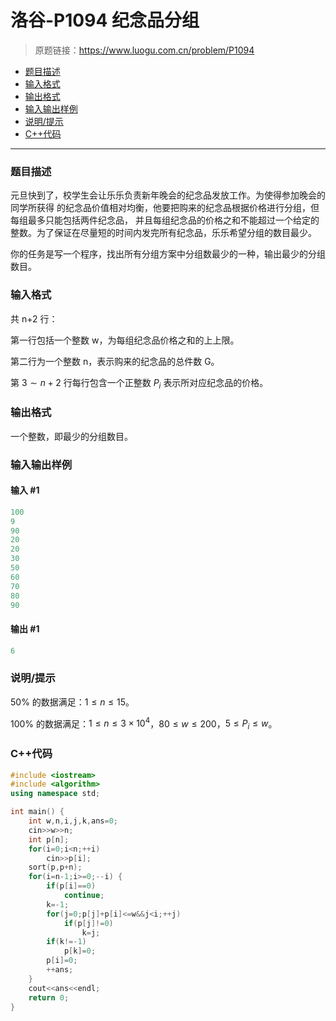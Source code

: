 # 洛谷-P1094 纪念品分组

> 原题链接：https://www.luogu.com.cn/problem/P1094

- [题目描述](#题目描述)
- [输入格式](#输入格式)
- [输出格式](#输出格式)
- [输入输出样例](#输入输出样例)
- [说明/提示](#说明/提示)
- [C++代码](#C++代码)

---

### <a name="题目描述">题目描述</a>

元旦快到了，校学生会让乐乐负责新年晚会的纪念品发放工作。为使得参加晚会的同学所获得 的纪念品价值相对均衡，他要把购来的纪念品根据价格进行分组，但每组最多只能包括两件纪念品，  并且每组纪念品的价格之和不能超过一个给定的整数。为了保证在尽量短的时间内发完所有纪念品，乐乐希望分组的数目最少。

你的任务是写一个程序，找出所有分组方案中分组数最少的一种，输出最少的分组数目。

### <a name="输入格式">输入格式</a>

共 n+2 行：

第一行包括一个整数 w，为每组纪念品价格之和的上上限。

第二行为一个整数 n，表示购来的纪念品的总件数 G。

第 $3\sim n+2$ 行每行包含一个正整数 $P_i$ 表示所对应纪念品的价格。

### <a name="输出格式">输出格式</a>

一个整数，即最少的分组数目。

### <a name="输入输出样例">输入输出样例</a>

#### 输入 #1

```c++
100 
9 
90 
20 
20 
30 
50 
60 
70 
80 
90
```

#### 输出 #1

```c++
6
```

### <a name="说明/提示">说明/提示</a>

50% 的数据满足：$1\le n\le15$。

100% 的数据满足：$1\le n\le3\times10^4$，$80\le w\le200$，$5 \le  P_i  \le  w$。

### <a name="C++代码">C++代码</a>

```c++
#include <iostream>
#include <algorithm>
using namespace std;

int main() {
    int w,n,i,j,k,ans=0;
    cin>>w>>n;
    int p[n];
    for(i=0;i<n;++i)
        cin>>p[i];
    sort(p,p+n);
    for(i=n-1;i>=0;--i) {
        if(p[i]==0)
            continue;
        k=-1;
        for(j=0;p[j]+p[i]<=w&&j<i;++j)
            if(p[j]!=0)
                k=j;
        if(k!=-1)
            p[k]=0;
        p[i]=0;
        ++ans;
    }
    cout<<ans<<endl;
    return 0;
}
```